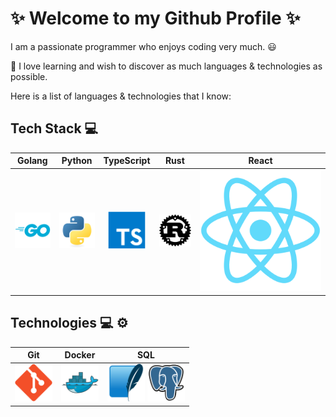 # ✨ Welcome to my Github Profile ✨

I am a passionate programmer who enjoys coding very much. 😃

🧠 I love learning and wish to discover as much languages & technologies as possible.

Here is a list of languages & technologies that I know:

## Tech Stack 💻

| Golang | Python | TypeScript | Rust  | React |
|-|-|-|-|-|
| <div align="center"> [<img src="https://raw.githubusercontent.com/devicons/devicon/master/icons/go/go-original-wordmark.svg" width="60px" alt="Golang Logo" />](https://go.dev/) </div> | <div align="center"> [<img src="https://raw.githubusercontent.com/devicons/devicon/master/icons/python/python-original.svg" width="60px" alt="Python Logo"/>](https://www.python.org/) </div> | <div align="center">  [<img src="https://raw.githubusercontent.com/devicons/devicon/master/icons/typescript/typescript-original.svg" width="60px" alt="TypeScript Logo" />](https://www.typescriptlang.org/) </div> |  [<img src="https://raw.githubusercontent.com/devicons/devicon/refs/heads/master/icons/rust/rust-original.svg" alt="Rust Logo" width="60px" />](https://www.rust-lang.org/) | [<img src="https://raw.githubusercontent.com/devicons/devicon/master/icons/react/react-original.svg" alt="React Logo"/>](https://react.dev/)

## Technologies 💻 ⚙️
| Git | Docker | SQL |
|-|-|-|
| [<img src="https://raw.githubusercontent.com/devicons/devicon/master/icons/git/git-original.svg" width="60px" alt="Git Logo"/>](https://git-scm.com/) | [<img src="https://raw.githubusercontent.com/devicons/devicon/master/icons/docker/docker-original.svg" width="60px" alt="Docker Logo"/>](https://www.docker.com/) | [<img src="https://raw.githubusercontent.com/devicons/devicon/master/icons/sqlite/sqlite-original.svg" width="60px" alt="SQLite Logo"/>](https://sqlite.org/) [<img src="https://github.com/devicons/devicon/blob/master/icons/postgresql/postgresql-original.svg" width="60px" alt="PostgreSQL Logo"/>](https://www.postgresql.org/) |

